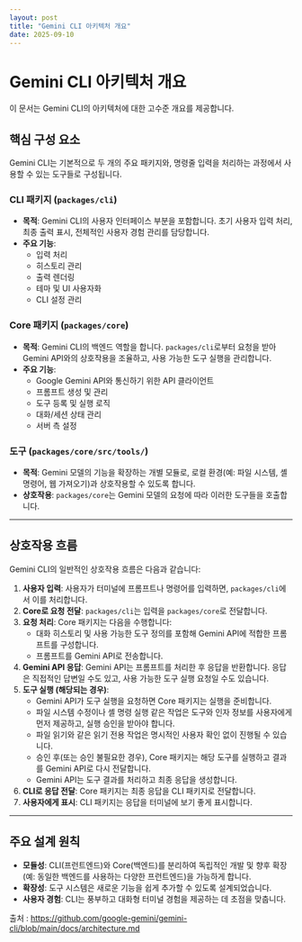 ```yaml
---
layout: post
title: "Gemini CLI 아키텍처 개요"
date: 2025-09-10
---
```


# Gemini CLI 아키텍처 개요
이 문서는 Gemini CLI의 아키텍처에 대한 고수준 개요를 제공합니다.

## 핵심 구성 요소
Gemini CLI는 기본적으로 두 개의 주요 패키지와, 명령줄 입력을 처리하는 과정에서 사용할 수 있는 도구들로 구성됩니다.

### CLI 패키지 (`packages/cli`)
- **목적**: Gemini CLI의 사용자 인터페이스 부분을 포함합니다. 초기 사용자 입력 처리, 최종 출력 표시, 전체적인 사용자 경험 관리를 담당합니다.  
- **주요 기능**:
  - 입력 처리  
  - 히스토리 관리  
  - 출력 렌더링  
  - 테마 및 UI 사용자화  
  - CLI 설정 관리  

### Core 패키지 (`packages/core`)
- **목적**: Gemini CLI의 백엔드 역할을 합니다. `packages/cli`로부터 요청을 받아 Gemini API와의 상호작용을 조율하고, 사용 가능한 도구 실행을 관리합니다.  
- **주요 기능**:
  - Google Gemini API와 통신하기 위한 API 클라이언트  
  - 프롬프트 생성 및 관리  
  - 도구 등록 및 실행 로직  
  - 대화/세션 상태 관리  
  - 서버 측 설정  

### 도구 (`packages/core/src/tools/`)
- **목적**: Gemini 모델의 기능을 확장하는 개별 모듈로, 로컬 환경(예: 파일 시스템, 셸 명령어, 웹 가져오기)과 상호작용할 수 있도록 합니다.  
- **상호작용**: `packages/core`는 Gemini 모델의 요청에 따라 이러한 도구들을 호출합니다.  

---

## 상호작용 흐름
Gemini CLI의 일반적인 상호작용 흐름은 다음과 같습니다:

1. **사용자 입력**: 사용자가 터미널에 프롬프트나 명령어를 입력하면, `packages/cli`에서 이를 처리합니다.  
2. **Core로 요청 전달**: `packages/cli`는 입력을 `packages/core`로 전달합니다.  
3. **요청 처리**: Core 패키지는 다음을 수행합니다:  
   - 대화 히스토리 및 사용 가능한 도구 정의를 포함해 Gemini API에 적합한 프롬프트를 구성합니다.  
   - 프롬프트를 Gemini API로 전송합니다.  
4. **Gemini API 응답**: Gemini API는 프롬프트를 처리한 후 응답을 반환합니다. 응답은 직접적인 답변일 수도 있고, 사용 가능한 도구 실행 요청일 수도 있습니다.  
5. **도구 실행 (해당되는 경우)**:  
   - Gemini API가 도구 실행을 요청하면 Core 패키지는 실행을 준비합니다.  
   - 파일 시스템 수정이나 셸 명령 실행 같은 작업은 도구와 인자 정보를 사용자에게 먼저 제공하고, 실행 승인을 받아야 합니다.  
   - 파일 읽기와 같은 읽기 전용 작업은 명시적인 사용자 확인 없이 진행될 수 있습니다.  
   - 승인 후(또는 승인 불필요한 경우), Core 패키지는 해당 도구를 실행하고 결과를 Gemini API로 다시 전달합니다.  
   - Gemini API는 도구 결과를 처리하고 최종 응답을 생성합니다.  
6. **CLI로 응답 전달**: Core 패키지는 최종 응답을 CLI 패키지로 전달합니다.  
7. **사용자에게 표시**: CLI 패키지는 응답을 터미널에 보기 좋게 표시합니다.  

---

## 주요 설계 원칙
- **모듈성**: CLI(프런트엔드)와 Core(백엔드)를 분리하여 독립적인 개발 및 향후 확장(예: 동일한 백엔드를 사용하는 다양한 프런트엔드)을 가능하게 합니다.  
- **확장성**: 도구 시스템은 새로운 기능을 쉽게 추가할 수 있도록 설계되었습니다.  
- **사용자 경험**: CLI는 풍부하고 대화형 터미널 경험을 제공하는 데 초점을 맞춥니다.  

출처 : https://github.com/google-gemini/gemini-cli/blob/main/docs/architecture.md
